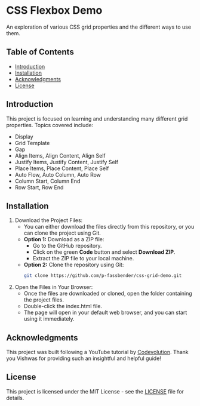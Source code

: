 # CSS Flexbox Demo
An exploration of various CSS grid properties and the different ways to use them.

## Table of Contents
- [Introduction](#introduction)
- [Installation](#installation)
- [Acknowledgments](#acknowledgments)
- [License](#license)

## Introduction
This project is focused on learning and understanding many different grid properties. Topics covered include:
- Display
- Grid Template
- Gap
- Align Items, Align Content, Align Self
- Justify Items, Justify Content, Justify Self
- Place Items, Place Content, Place Self
- Auto Flow, Auto Column, Auto Row
- Column Start, Column End
- Row Start, Row End

## Installation
1. Download the Project Files:
    - You can either download the files directly from this repository, or you can clone the project using Git.
    - **Option 1:** Download as a ZIP file:
      - Go to the GitHub repository.
      - Click on the green **Code** button and select **Download ZIP**.
      - Extract the ZIP file to your local machine.
    - **Option 2:** Clone the repository using Git:
      ```bash
      git clone https://github.com/p-fassbender/css-grid-demo.git

2. Open the Files in Your Browser:
    - Once the files are downloaded or cloned, open the folder containing the project files.
    - Double-click the index.html file.
    - The page will open in your default web browser, and you can start using it immediately.

## Acknowledgments
This project was built following a YouTube tutorial by [Codevolution](https://www.youtube.com/watch?v=p4Ith5qRM1g). 
Thank you Vishwas for providing such an insightful and helpful guide!

## License
This project is licensed under the MIT License - see the [LICENSE](LICENSE) file for details.

